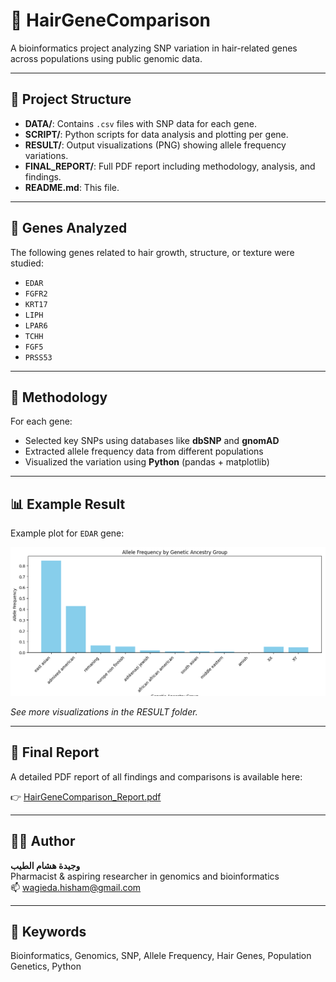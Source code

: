 # 🧬 HairGeneComparison

A bioinformatics project analyzing SNP variation in hair-related genes across populations using public genomic data.

---

## 📁 Project Structure

- **DATA/**: Contains `.csv` files with SNP data for each gene.
- **SCRIPT/**: Python scripts for data analysis and plotting per gene.
- **RESULT/**: Output visualizations (PNG) showing allele frequency variations.
- **FINAL_REPORT/**: Full PDF report including methodology, analysis, and findings.
- **README.md**: This file.

---

## 🧪 Genes Analyzed

The following genes related to hair growth, structure, or texture were studied:
- `EDAR`
- `FGFR2`
- `KRT17`
- `LIPH`
- `LPAR6`
- `TCHH`
- `FGF5`
- `PRSS53`

---

## 🔬 Methodology

For each gene:
- Selected key SNPs using databases like **dbSNP** and **gnomAD**
- Extracted allele frequency data from different populations
- Visualized the variation using **Python** (pandas + matplotlib)

---

## 📊 Example Result

Example plot for `EDAR` gene:

![EDAR Plot](RESULT/EDAR_plot.png)

*See more visualizations in the RESULT folder.*

---

## 📄 Final Report

A detailed PDF report of all findings and comparisons is available here:

👉 [HairGeneComparison_Report.pdf](FINAL_REPORT/HairGeneComparison_Report.pdf)

---

## 👩‍💻 Author

**وجيدة هشام الطيب**  
Pharmacist & aspiring researcher in genomics and bioinformatics  
📫 [wagieda.hisham@gmail.com](mailto:wagieda.hisham@gmail.com)

---

## 🧠 Keywords

Bioinformatics, Genomics, SNP, Allele Frequency, Hair Genes, Population Genetics, Python

